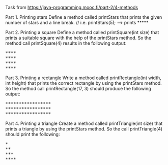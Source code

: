Task from https://java-programming.mooc.fi/part-2/4-methods

Part 1. Printing stars
Define a method called printStars that prints the given number of stars and a line break.
// i.e. printStars(5); --> prints *****

Part 2. Printing a square
Define a method called printSquare(int size) that prints a suitable square with the help of the printStars method. So the method call printSquare(4) results in the following output:

<pre>
****
****
****
**** 
</pre>

Part 3. Printing a rectangle
Write a method called printRectangle(int width, int height) that prints the correct rectangle by using the printStars method. So the method call printRectangle(17, 3) should produce the following output:
<pre>
*****************
*****************
*****************
</pre>

Part 4. Printing a triangle
Create a method called printTriangle(int size) that prints a triangle by using the printStars method. So the call printTriangle(4) should print the following:
<pre>
*
**
***
****
</pre>